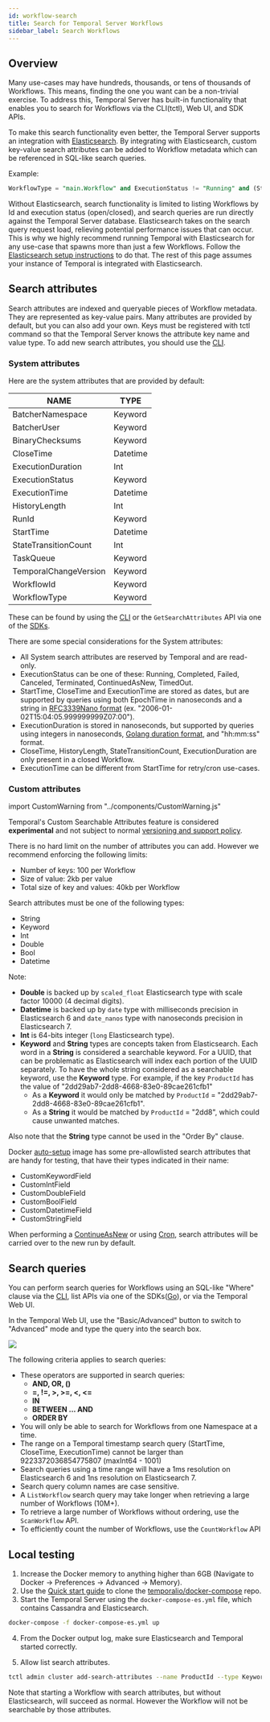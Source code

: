 ```yaml
---
id: workflow-search
title: Search for Temporal Server Workflows
sidebar_label: Search Workflows
---
```


## Overview

Many use-cases may have hundreds, thousands, or tens of thousands of Workflows.
This means, finding the one you want can be a non-trivial exercise.
To address this, Temporal Server has built-in functionality that enables you to search for Workflows via the CLI(tctl), Web UI, and SDK APIs.

To make this search functionality even better, the Temporal Server supports an integration with [Elasticsearch](https://www.elastic.co/elasticsearch/).
By integrating with Elasticsearch, custom key-value search attributes can be added to Workflow metadata which can be referenced in SQL-like search queries.

Example:

```sql
WorkflowType = "main.Workflow" and ExecutionStatus != "Running" and (StartTime > "2021-06-07T16:46:34.236-08:00" or CloseTime > "2021-06-07T16:46:34-08:00") order by StartTime desc
```

Without Elasticsearch, search functionality is limited to listing Workflows by Id and execution status (open/closed), and search queries are run directly against the Temporal Server database.
Elasticsearch takes on the search query request load, relieving potential performance issues that can occur.
This is why we highly recommend running Temporal with Elasticsearch for any use-case that spawns more than just a few Workflows.
Follow the [Elasticsearch setup instructions](/docs/content/how-to-integrate-elasticsearch-into-a-temporal-cluster) to do that.
The rest of this page assumes your instance of Temporal is integrated with Elasticsearch.

## Search attributes

Search attributes are indexed and queryable pieces of Workflow metadata.
They are represented as key-value pairs.
Many attributes are provided by default, but you can also add your own.
Keys must be registered with tctl command so that the Temporal Server knows the attribute key name and value type.
To add new search attributes, you should use the [CLI](/docs/system-tools/tctl/#add-new-search-attributes).

### System attributes

Here are the system attributes that are provided by default:

| NAME                  | TYPE     |
| --------------------- | -------- |
| BatcherNamespace      | Keyword  |
| BatcherUser           | Keyword  |
| BinaryChecksums       | Keyword  |
| CloseTime             | Datetime |
| ExecutionDuration     | Int      |
| ExecutionStatus       | Keyword  |
| ExecutionTime         | Datetime |
| HistoryLength         | Int      |
| RunId                 | Keyword  |
| StartTime             | Datetime |
| StateTransitionCount  | Int      |
| TaskQueue             | Keyword  |
| TemporalChangeVersion | Keyword  |
| WorkflowId            | Keyword  |
| WorkflowType          | Keyword  |

These can be found by using the [CLI](/docs/system-tools/tctl/#search-workflows) or the `GetSearchAttributes` API via one of the [SDKs](/application-development).

There are some special considerations for the System attributes:

- All System search attributes are reserved by Temporal and are read-only.
- ExecutionStatus can be one of these: Running, Completed, Failed, Canceled, Terminated, ContinuedAsNew, TimedOut.
- StartTime, CloseTime and ExecutionTime are stored as dates, but are supported by queries using both EpochTime in nanoseconds and a string in [RFC3339Nano format](https://pkg.go.dev/time#pkg-constants) (ex. "2006-01-02T15:04:05.999999999Z07:00").
- ExecutionDuration is stored in nanoseconds, but supported by queries using integers in nanoseconds, [Golang duration format](https://pkg.go.dev/time#ParseDuration), and "hh:mm:ss" format.
- CloseTime, HistoryLength, StateTransitionCount, ExecutionDuration are only present in a closed Workflow.
- ExecutionTime can be different from StartTime for retry/cron use-cases.

### Custom attributes

import CustomWarning from "../components/CustomWarning.js"

<CustomWarning>

Temporal's Custom Searchable Attributes feature is considered **experimental** and not subject to normal [versioning and support policy](/docs/server/versions-and-dependencies).

</CustomWarning>

There is no hard limit on the number of attributes you can add.
However we recommend enforcing the following limits:

- Number of keys: 100 per Workflow
- Size of value: 2kb per value
- Total size of key and values: 40kb per Workflow

Search attributes must be one of the following types:

- String
- Keyword
- Int
- Double
- Bool
- Datetime

Note:

- **Double** is backed up by `scaled_float` Elasticsearch type with scale factor 10000 (4 decimal digits).
- **Datetime** is backed up by `date` type with milliseconds precision in Elasticsearch 6 and `date_nanos` type with nanoseconds precision in Elasticsearch 7.
- **Int** is 64-bits integer (`long` Elasticsearch type).
- **Keyword** and **String** types are concepts taken from Elasticsearch. Each word in a **String** is considered a searchable keyword.
  For a UUID, that can be problematic as Elasticsearch will index each portion of the UUID separately.
  To have the whole string considered as a searchable keyword, use the **Keyword** type.
  For example, if the key `ProductId` has the value of "2dd29ab7-2dd8-4668-83e0-89cae261cfb1"
  - As a **Keyword** it would only be matched by `ProductId` = "2dd29ab7-2dd8-4668-83e0-89cae261cfb1".
  - As a **String** it would be matched by `ProductId` = "2dd8", which could cause unwanted matches.

Also note that the **String** type cannot be used in the "Order By" clause.

Docker [auto-setup](https://hub.docker.com/r/temporalio/auto-setup) image has some pre-allowlisted search attributes that are handy for testing, that have their types indicated in their name:

- CustomKeywordField
- CustomIntField
- CustomDoubleField
- CustomBoolField
- CustomDatetimeField
- CustomStringField

When performing a [ContinueAsNew](/docs/go/workflows#large-event-histories) or using [Cron](/docs/go/distributed-cron/), search attributes will be carried over to the new run by default.

## Search queries

You can perform search queries for Workflows using an SQL-like "Where" clause via the [CLI](/docs/system-tools/tctl/#search-workflows), list APIs via one of the SDKs([Go](/docs/go/search-apis)), or via the Temporal Web UI.

In the Temporal Web UI, use the "Basic/Advanced" button to switch to "Advanced" mode and type the query into the search box.

![](/img/docs/web-ui-advanced-search-button.png)

The following criteria applies to search queries:

- These operators are supported in search queries:
  - **AND, OR, ()**
  - **=, !=, >, >=, <, <=**
  - **IN**
  - **BETWEEN ... AND**
  - **ORDER BY**
- You will only be able to search for Workflows from one Namespace at a time.
- The range on a Temporal timestamp search query (StartTime, CloseTime, ExecutionTime) cannot be larger than 9223372036854775807 (maxInt64 - 1001)
- Search queries using a time range will have a 1ms resolution on Elasticsearch 6 and 1ns resolution on Elasticsearch 7.
- Search query column names are case sensitive.
- A `ListWorkflow` search query may take longer when retrieving a large number of Workflows (10M+).
- To retrieve a large number of Workflows without ordering, use the `ScanWorkflow` API.
- To efficiently count the number of Workflows, use the `CountWorkflow` API

## Local testing

1. Increase the Docker memory to anything higher than 6GB (Navigate to Docker -> Preferences -> Advanced -> Memory).
2. Use the [Quick start guide](/docs/server/quick-install) to clone the [temporalio/docker-compose](https://github.com/temporalio/docker-compose) repo.
3. Start the Temporal Server using the `docker-compose-es.yml` file, which contains Cassandra and Elasticsearch.

```bash
docker-compose -f docker-compose-es.yml up
```

4. From the Docker output log, make sure Elasticsearch and Temporal started correctly.

5. Allow list search attributes.

```bash
tctl admin cluster add-search-attributes --name ProductId --type Keyword
```

Note that starting a Workflow with search attributes, but without Elasticsearch, will succeed as normal.
However the Workflow will not be searchable by those attributes.
